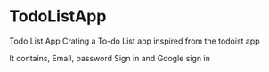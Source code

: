 # TodoListApp

Todo List App
Crating a To-do List app inspired from the todoist app

It contains, Email, password Sign in and Google sign in
